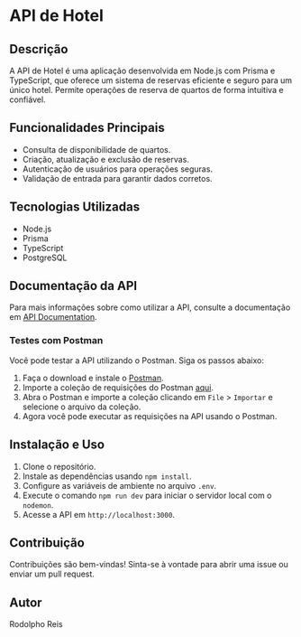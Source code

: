 # API de Hotel

## Descrição
A API de Hotel é uma aplicação desenvolvida em Node.js com Prisma e TypeScript, que oferece um sistema de reservas eficiente e seguro para um único hotel. Permite operações de reserva de quartos de forma intuitiva e confiável.

## Funcionalidades Principais
- Consulta de disponibilidade de quartos.
- Criação, atualização e exclusão de reservas.
- Autenticação de usuários para operações seguras.
- Validação de entrada para garantir dados corretos.

## Tecnologias Utilizadas
- Node.js
- Prisma
- TypeScript
- PostgreSQL

## Documentação da API

Para mais informações sobre como utilizar a API, consulte a documentação em [API Documentation](https://github.com/rodolphoreis/Hotel-API/blob/main/Postman/Documentation.md).

### Testes com Postman

Você pode testar a API utilizando o Postman. Siga os passos abaixo:

1. Faça o download e instale o [Postman](https://www.postman.com/downloads/).
2. Importe a coleção de requisições do Postman [aqui](https://github.com/rodolphoreis/Hotel-API/blob/main/Reserve%20Hotel.postman_collection.json).
3. Abra o Postman e importe a coleção clicando em `File` > `Importar` e selecione o arquivo da coleção.
4. Agora você pode executar as requisições na API usando o Postman.


## Instalação e Uso
1. Clone o repositório.
2. Instale as dependências usando `npm install`.
3. Configure as variáveis de ambiente no arquivo `.env`.
4. Execute o comando `npm run dev` para iniciar o servidor local com o `nodemon`.
5. Acesse a API em `http://localhost:3000`.

## Contribuição
Contribuições são bem-vindas! Sinta-se à vontade para abrir uma issue ou enviar um pull request.

## Autor
Rodolpho Reis



